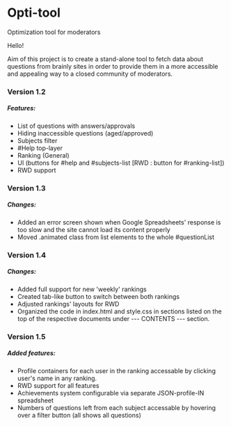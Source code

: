 # Opti-tool
Optimization tool for moderators

Hello!


Aim of this project is to create a stand-alone tool to fetch data about questions from brainly sites in order to provide them in a more accessible and appealing way to a closed community of moderators.

### Version 1.2

##### Features:
  - List of questions with answers/approvals
  - Hiding inaccessible questions (aged/approved)
  - Subjects filter
  - #Help top-layer
  - Ranking (General)
  - UI (buttons for #help and #subjects-list [RWD : button for #ranking-list])
  - RWD support

### Version 1.3

##### Changes:
  - Added an error screen shown when Google Spreadsheets' response is too slow and the site cannot load its content properly
  - Moved .animated class from list elements to the whole #questionList

### Version 1.4

##### Changes:
  - Added full support for new 'weekly' rankings
  - Created tab-like button to switch between both rankings
  - Adjusted rankings' layouts for RWD
  - Organized the code in index.html and style.css in sections listed on the top of the respective documents under --- CONTENTS --- section. 

### Version 1.5

##### Added features:

  - Profile containers for each user in the ranking accessable by clicking user's name in any ranking.
  - RWD support for all features
  - Achievements system configurable via separate JSON-profile-IN spreadsheet
  - Numbers of questions left from each subject accessable by hovering over a filter button (all shows all questions)
